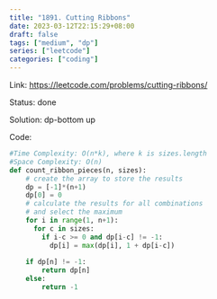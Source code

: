 ```yaml
---
title: "1891. Cutting Ribbons"
date: 2023-03-12T22:15:29+08:00
draft: false
tags: ["medium", "dp"]
series: ["leetcode"]
categories: ["coding"]
---
```


Link: https://leetcode.com/problems/cutting-ribbons/

Status: done

Solution: dp-bottom up

Code:
```python
#Time Complexity: O(n*k), where k is sizes.length
#Space Complexity: O(n)
def count_ribbon_pieces(n, sizes):
    # create the array to store the results
    dp = [-1]*(n+1)
    dp[0] = 0
    # calculate the results for all combinations
    # and select the maximum
    for i in range(1, n+1):
      for c in sizes:
        if i-c >= 0 and dp[i-c] != -1:
          dp[i] = max(dp[i], 1 + dp[i-c])
    
    if dp[n] != -1:
        return dp[n]
    else:
        return -1

```

